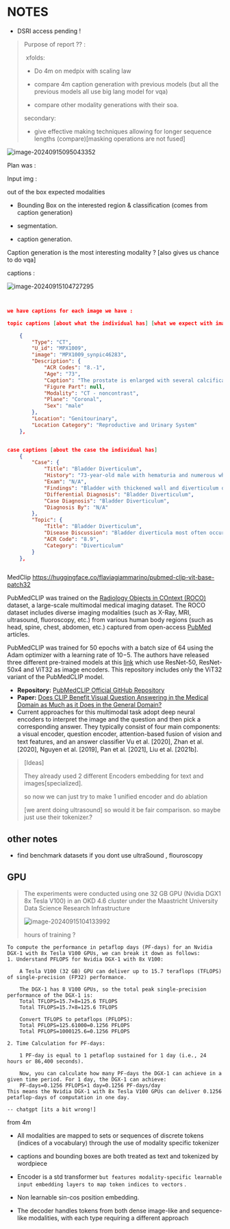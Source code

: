 # NOTES

* DSRI access pending !

> Purpose of report ?? :
>
> ​	xfolds:
>
> * Do 4m on medpix with scaling law
>
> * compare 4m caption generation with previous models (but all the previous models all use big lang model for vqa)
>
> * compare other modality generations with their soa.
>
> secondary:
>
> * give effective making techniques allowing for longer sequence lengths (compare)[masking operations are not fused]

![image-20240915095043352](/home/adi/.config/Typora/typora-user-images/image-20240915095043352.png)

Plan was :

Input img :

out of the box expected modalities

* Bounding Box on the interested region & classification (comes from caption generation)

* segmentation.

* caption generation.

  



Caption generation is the most interesting modality ? [also gives us chance to do vqa]

captions :

![image-20240915104727295](/home/adi/.config/Typora/typora-user-images/image-20240915104727295.png)

```json


we have captions for each image we have :

topic captions [about what the individual has] [what we expect with image and no caption]

    {
        "Type": "CT",
        "U_id": "MPX1009",
        "image": "MPX1009_synpic46283",
        "Description": {
            "ACR Codes": "8.-1",
            "Age": "73",
            "Caption": "The prostate is enlarged with several calcifications  noted within.  No dominant prostate mass is evident.",
            "Figure Part": null,
            "Modality": "CT - noncontrast",
            "Plane": "Coronal",
            "Sex": "male"
        },
        "Location": "Genitourinary",
        "Location Category": "Reproductive and Urinary System"
    },


case captions [about the case the individual has]
    {
        "Case": {
            "Title": "Bladder Diverticulum",
            "History": "73-year-old male with hematuria and numerous white blood cells found on UA",
            "Exam": "N/A",
            "Findings": "Bladder with thickened wall and diverticulum on the right.  Diverticulum is mostly likely secondary to chronic outflow obstruction.\n\nProstate enlargement.",
            "Differential Diagnosis": "Bladder Diverticulum",
            "Case Diagnosis": "Bladder Diverticulum",
            "Diagnosis By": "N/A"
        },
        "Topic": {
            "Title": "Bladder Diverticulum",
            "Disease Discussion": "Bladder diverticula most often occur as a result of outlet obstruction.  Occasionally, a congenital weakness in the bladder wall adjacent to the ureteral orifice results in a diverticulum.  This is termed a \"Hutch\" diverticulum.\nIn children, outlet obstruction causing a diverticulum is rare and can be seen with urethral valves.  In men, diverticula are associated with outlet obstruction from urethral stricture, prostatic hypertrophy, prostatic carcinoma etc.  acquired diverticula are rare in women.\nDiverticula usually occur on the lateral bladder walls, rarely the dome.  They are often multiple.  Large diverticula often displace the bladder and or ureters.  \ndiverticula can have wide or narrow necks.  The wide necked variety empty urine readily.  The narrow neck type are slow to empty and therefore are more likely to have urinary stasis.\nInfection, tumor and stone formation can occur as a result of urine stasis within a diverticulum.  Tumor formation in a diverticulum is more likely to spread beyond the bladder because the diverticulum wall consists only of urothelium without muscle.\nBladder diverticula can be evaluated with excretory urography, ultrasound, CT and cystoscopy.\n\nRef:\nDunnick, R., McCallum, R., Sandler, C., Textbook of Uroradiology.",
            "ACR Code": "8.9",
            "Category": "Diverticulum"
        }
    },



```







MedClip https://huggingface.co/flaviagiammarino/pubmed-clip-vit-base-patch32

PubMedCLIP was trained on the [Radiology Objects in COntext (ROCO)](https://github.com/razorx89/roco-dataset) dataset, a large-scale multimodal medical imaging dataset. The ROCO dataset includes diverse imaging modalities (such as X-Ray,  MRI, ultrasound, fluoroscopy, etc.) from various human body regions  (such as head, spine, chest, abdomen, etc.)  captured from open-access [PubMed](https://pubmed.ncbi.nlm.nih.gov/) articles.



PubMedCLIP was trained for 50 epochs with a batch size of 64 using the Adam optimizer with a learning rate of 10−5.  The authors have released three different pre-trained models at this [link](https://1drv.ms/u/s!ApXgPqe9kykTgwD4Np3-f7ODAot8?e=zLVlJ2)  which use ResNet-50, ResNet-50x4 and ViT32 as image encoders. This  repository includes only the ViT32 variant of the PubMedCLIP model.



- **Repository:** [PubMedCLIP Official GitHub Repository](https://github.com/sarahESL/PubMedCLIP)
- **Paper:** [Does CLIP Benefit Visual Question Answering in the Medical Domain as Much as it Does in the General Domain?](https://arxiv.org/abs/2112.13906)
- Current approaches for this multimodal task adopt deep neural encoders to interpret the image and the question and then pick a corresponding answer. They typically consist of four main components: a visual encoder, question encoder, attention-based fusion of vision and text features, and an answer classiﬁer Vu et al. [2020], Zhan et al. [2020], Nguyen et al. [2019], Pan et al. [2021], Liu et al. [2021b].

> [Ideas]
>
> They already used 2 different Encoders embedding for text and images[specialized].
>
> so now we can just try to make 1 unified encoder and do ablation
>
> [we arent doing ultrasound] so would it be fair comparison. so maybe just use their tokenizer.?

## other notes

* find benchmark datasets if you dont use ultraSound , flouroscopy



## GPU

> The experiments were conducted using
> one 32 GB GPU (Nvidia DGX1 8x Tesla V100) in an OKD 4.6 cluster
> under the Maastricht University Data Science Research Infrastructure
>
> ![image-20240915104133992](/home/adi/.config/Typora/typora-user-images/image-20240915104133992.png)
>
> hours of training ?





```
To compute the performance in petaflop days (PF-days) for an Nvidia DGX-1 with 8x Tesla V100 GPUs, we can break it down as follows:
1. Understand PFLOPS for Nvidia DGX-1 with 8x V100:

    A Tesla V100 (32 GB) GPU can deliver up to 15.7 teraflops (TFLOPS) of single-precision (FP32) performance.

    The DGX-1 has 8 V100 GPUs, so the total peak single-precision performance of the DGX-1 is:
    Total TFLOPS=15.7×8=125.6 TFLOPS
    Total TFLOPS=15.7×8=125.6 TFLOPS

    Convert TFLOPS to petaflops (PFLOPS):
    Total PFLOPS=125.61000=0.1256 PFLOPS
    Total PFLOPS=1000125.6​=0.1256 PFLOPS

2. Time Calculation for PF-days:

    1 PF-day is equal to 1 petaflop sustained for 1 day (i.e., 24 hours or 86,400 seconds).

    Now, you can calculate how many PF-days the DGX-1 can achieve in a given time period. For 1 day, the DGX-1 can achieve:
    PF-days=0.1256 PFLOPS×1 day=0.1256 PF-days/day
This means the Nvidia DGX-1 with 8x Tesla V100 GPUs can deliver 0.1256 petaflop-days of computation in one day.

-- chatgpt [its a bit wrong!]
```

from 4m
* All modalities are mapped to sets or sequences of discrete tokens (indices of a
vocabulary) through the use of modality specific tokenizer
* captions and bounding boxes are both treated as text and tokenized by wordpiece
* Encoder is a std transformer `but features modality-specific learnable input embedding layers to map token indices to vectors` .
* Non learnable sin-cos position embedding.



* The decoder handles tokens from both dense image-like and sequence-like modalities, with each type requiring a different approach


